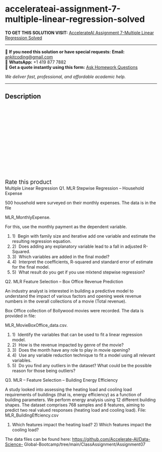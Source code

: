 # accelerateai-assignment-7-multiple-linear-regression-solved
**TO GET THIS SOLUTION VISIT:** [AccelerateAI Assignment 7-Multiple Linear Regression Solved](https://www.ankitcodinghub.com/product/accelerateai-assignment-7-multiple-linear-regression-solved/)


---

📩 **If you need this solution or have special requests:** **Email:** ankitcoding@gmail.com  
📱 **WhatsApp:** +1 419 877 7882  
📄 **Get a quote instantly using this form:** [Ask Homework Questions](https://www.ankitcodinghub.com/services/ask-homework-questions/)

*We deliver fast, professional, and affordable academic help.*

---

<h2>Description</h2>



<div class="kk-star-ratings kksr-auto kksr-align-center kksr-valign-top" data-payload="{&quot;align&quot;:&quot;center&quot;,&quot;id&quot;:&quot;98920&quot;,&quot;slug&quot;:&quot;default&quot;,&quot;valign&quot;:&quot;top&quot;,&quot;ignore&quot;:&quot;&quot;,&quot;reference&quot;:&quot;auto&quot;,&quot;class&quot;:&quot;&quot;,&quot;count&quot;:&quot;0&quot;,&quot;legendonly&quot;:&quot;&quot;,&quot;readonly&quot;:&quot;&quot;,&quot;score&quot;:&quot;0&quot;,&quot;starsonly&quot;:&quot;&quot;,&quot;best&quot;:&quot;5&quot;,&quot;gap&quot;:&quot;4&quot;,&quot;greet&quot;:&quot;Rate this product&quot;,&quot;legend&quot;:&quot;0\/5 - (0 votes)&quot;,&quot;size&quot;:&quot;24&quot;,&quot;title&quot;:&quot;AccelerateAI Assignment 7-Multiple Linear Regression Solved&quot;,&quot;width&quot;:&quot;0&quot;,&quot;_legend&quot;:&quot;{score}\/{best} - ({count} {votes})&quot;,&quot;font_factor&quot;:&quot;1.25&quot;}">

<div class="kksr-stars">

<div class="kksr-stars-inactive">
            <div class="kksr-star" data-star="1" style="padding-right: 4px">


<div class="kksr-icon" style="width: 24px; height: 24px;"></div>
        </div>
            <div class="kksr-star" data-star="2" style="padding-right: 4px">


<div class="kksr-icon" style="width: 24px; height: 24px;"></div>
        </div>
            <div class="kksr-star" data-star="3" style="padding-right: 4px">


<div class="kksr-icon" style="width: 24px; height: 24px;"></div>
        </div>
            <div class="kksr-star" data-star="4" style="padding-right: 4px">


<div class="kksr-icon" style="width: 24px; height: 24px;"></div>
        </div>
            <div class="kksr-star" data-star="5" style="padding-right: 4px">


<div class="kksr-icon" style="width: 24px; height: 24px;"></div>
        </div>
    </div>

<div class="kksr-stars-active" style="width: 0px;">
            <div class="kksr-star" style="padding-right: 4px">


<div class="kksr-icon" style="width: 24px; height: 24px;"></div>
        </div>
            <div class="kksr-star" style="padding-right: 4px">


<div class="kksr-icon" style="width: 24px; height: 24px;"></div>
        </div>
            <div class="kksr-star" style="padding-right: 4px">


<div class="kksr-icon" style="width: 24px; height: 24px;"></div>
        </div>
            <div class="kksr-star" style="padding-right: 4px">


<div class="kksr-icon" style="width: 24px; height: 24px;"></div>
        </div>
            <div class="kksr-star" style="padding-right: 4px">


<div class="kksr-icon" style="width: 24px; height: 24px;"></div>
        </div>
    </div>
</div>


<div class="kksr-legend" style="font-size: 19.2px;">
            <span class="kksr-muted">Rate this product</span>
    </div>
    </div>
<div class="page" title="Page 1">
<div class="layoutArea">
<div class="column">
Multiple Linear Regression Q1. MLR Stepwise Regression – Household Expense

500 household were surveyed on their monthly expenses. The data is in the file

MLR_MonthlyExpense.

For this, use the monthly payment as the dependent variable.

<ol>
<li>1) &nbsp;Begin with family size and iterative add one variable and estimate the resulting regression equation.</li>
<li>2) &nbsp;Does adding any explanatory variable lead to a fall in adjusted R-Squared.</li>
<li>3) &nbsp;Which variables are added in the final model?</li>
<li>4) &nbsp;Interpret the coefficients, R-squared and standard error of estimate for the final
model.
</li>
<li>5) &nbsp;What result do you get if you use mlxtend stepwise regression?</li>
</ol>
Q2. MLR Feature Selection – Box Office Revenue Prediction

An industry analyst is interested in building a predictive model to understand the impact of various factors and opening week revenue numbers in the overall collections of a movie (Total revenue).

Box Office collection of Bollywood movies were recorded. The data is provided in file:

MLR_MovieBoxOffice_data.csv.

<ol>
<li>1) &nbsp;Identify the variables that can be used to fit a linear regression model.</li>
<li>2) &nbsp;How is the revenue impacted by genre of the movie?</li>
<li>3) &nbsp;Does the month have any role to play in movie opening?</li>
<li>4) &nbsp;Use any variable reduction technique to fit a model using all relevant variables.</li>
<li>5) &nbsp;Do you find any outliers in the dataset? What could be the possible reason for
those being outliers?
</li>
</ol>
</div>
</div>
</div>
<div class="page" title="Page 2">
<div class="layoutArea">
<div class="column">
Q3. MLR – Feature Selection – Building Energy Efficiency

A study looked into assessing the heating load and cooling load requirements of buildings (that is, energy efficiency) as a function of building parameters. We perform energy analysis using 12 different building shapes. The dataset comprises 768 samples and 8 features, aiming to predict two real valued responses (heating load and cooling load). File: MLR_BuildingEffciency.csv

1) Which features impact the heating load? 2) Which features impact the cooling load?

The data files can be found here: https://github.com/Accelerate-AI/Data-Science- Global-Bootcamp/tree/main/ClassAssignment/Assignment07

</div>
</div>
</div>
